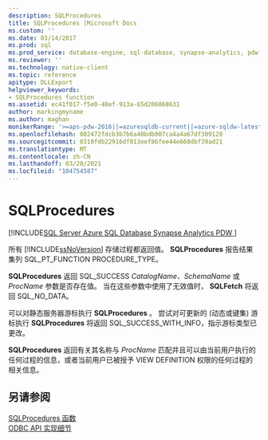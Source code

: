 ```yaml
---
description: SQLProcedures
title: SQLProcedures |Microsoft Docs
ms.custom: ''
ms.date: 03/14/2017
ms.prod: sql
ms.prod_service: database-engine, sql-database, synapse-analytics, pdw
ms.reviewer: ''
ms.technology: native-client
ms.topic: reference
apitype: DLLExport
helpviewer_keywords:
- SQLProcedures function
ms.assetid: ec41f017-f5e0-40ef-913a-65d206068631
author: markingmyname
ms.author: maghan
monikerRange: '>=aps-pdw-2016||=azuresqldb-current||=azure-sqldw-latest||>=sql-server-2016||>=sql-server-linux-2017||=azuresqldb-mi-current'
ms.openlocfilehash: 002472fdcb3b7b6a40bdb007ca4a4a67df309120
ms.sourcegitcommit: 0310fdb22916df013eef86fee44e660dbf39ad21
ms.translationtype: MT
ms.contentlocale: zh-CN
ms.lasthandoff: 03/20/2021
ms.locfileid: "104754587"
---
```

# <a name="sqlprocedures"></a>SQLProcedures
[!INCLUDE[SQL Server Azure SQL Database Synapse Analytics PDW ](../../includes/applies-to-version/sql-asdb-asdbmi-asa-pdw.md)]

  所有 [!INCLUDE[ssNoVersion](../../includes/ssnoversion-md.md)] 存储过程都返回值。 **SQLProcedures** 报告结果集列 SQL_PT_FUNCTION PROCEDURE_TYPE。  
  
 **SQLProcedures** 返回 SQL_SUCCESS *CatalogName、SchemaName* 或 *ProcName* 参数是否存在值。 当在这些参数中使用了无效值时， **SQLFetch** 将返回 SQL_NO_DATA。  
  
 可以对静态服务器游标执行 **SQLProcedures** 。 尝试对可更新的 (动态或键集) 游标执行 **SQLProcedures** 将返回 SQL_SUCCESS_WITH_INFO，指示游标类型已更改。  
  
 **SQLProcedures** 返回有关其名称与 *ProcName* 匹配并且可以由当前用户执行的任何过程的信息，或者当前用户已被授予 VIEW DEFINITION 权限的任何过程的相关信息。  
  
## <a name="see-also"></a>另请参阅  
 [SQLProcedures 函数](../../odbc/reference/syntax/sqlprocedures-function.md)   
 [ODBC API 实现细节](../../relational-databases/native-client-odbc-api/odbc-api-implementation-details.md)  
  
